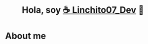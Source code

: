<div align="center">
<h1 align="center">Hola, soy <a href=""> ☕ Linchito07_Dev</a> 👋</h1>
</div>

<h1>About me</h1>
